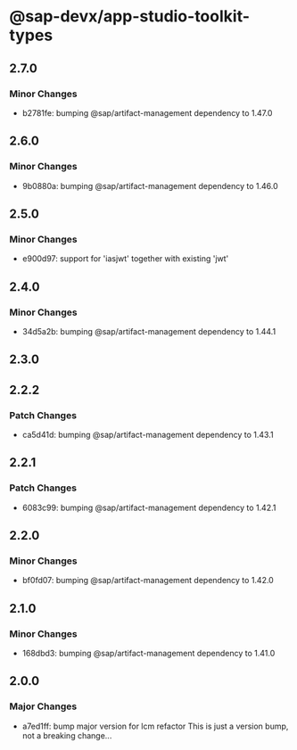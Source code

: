 # @sap-devx/app-studio-toolkit-types

## 2.7.0

### Minor Changes

- b2781fe: bumping @sap/artifact-management dependency to 1.47.0

## 2.6.0

### Minor Changes

- 9b0880a: bumping @sap/artifact-management dependency to 1.46.0

## 2.5.0

### Minor Changes

- e900d97: support for 'iasjwt' together with existing 'jwt'

## 2.4.0

### Minor Changes

- 34d5a2b: bumping @sap/artifact-management dependency to 1.44.1

## 2.3.0

## 2.2.2

### Patch Changes

- ca5d41d: bumping @sap/artifact-management dependency to 1.43.1

## 2.2.1

### Patch Changes

- 6083c99: bumping @sap/artifact-management dependency to 1.42.1

## 2.2.0

### Minor Changes

- bf0fd07: bumping @sap/artifact-management dependency to 1.42.0

## 2.1.0

### Minor Changes

- 168dbd3: bumping @sap/artifact-management dependency to 1.41.0

## 2.0.0

### Major Changes

- a7ed1ff: bump major version for lcm refactor
  This is just a version bump, not a breaking change...
